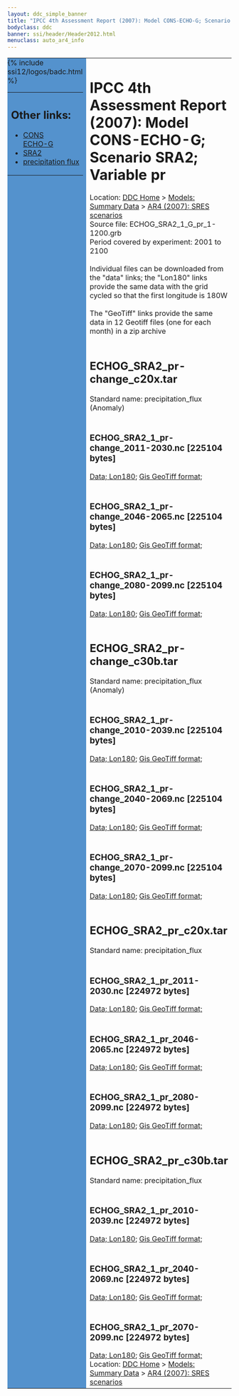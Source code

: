 ```yaml
---
layout: ddc_simple_banner
title: "IPCC 4th Assessment Report (2007): Model CONS-ECHO-G; Scenario SRA2; Variable pr"
bodyclass: ddc
banner: ssi/header/Header2012.html
menuclass: auto_ar4_info
---
```



<table width="100%" border="0" cellspacing="0" cellpadding="0" style="border-collapse: collapse;">
<tr style="margin:0;padding:0;border:0;">
<td style="margin:0;padding:0;border:0;height:1pt;width:150pt;background:#5492CD;" valign="top" >

<div id="lh-col2" class="auto_ar4_info">
<table class="menumain" bgcolor="#5492CD" cellspacing="0" width="100%" border="0">
<tr><td>
<h2> Other links:</h2>
<ul>
<li><a href="/auto/ar4/model-CONS-ECHO-G.html">CONS<br/>ECHO-G</a></li>
<li><a href="/auto/ar4/scenario-SRA2.html">SRA2</a></li>
<li><a href="/auto/ar4/var-precipitation_flux.html">precipitation flux</a></li>
</ul>
</td></tr>
{% include ssi12/logos/badc.html %}
</table>
</div>
</td>
<td><h1>IPCC 4th Assessment Report (2007): Model CONS-ECHO-G; Scenario SRA2; Variable pr</h1>

<!-- Breadcrumb1 -->
<div id="breadcrumb1" align="left">
Location: <a href="/index.html">DDC Home</a> > <a href="/sim/gcm_clim/">Models: Summary Data</a>
> <a href="/sim/gcm_clim/SRES_AR4/index.html">AR4 (2007): SRES scenarios</a>
</div>
<!-- End of Breadcrumb1 -->Source file: ECHOG_SRA2_1_G_pr_1-1200.grb
<br/>
Period covered by experiment: 2001 to 2100<br/>
<br/>Individual files can be downloaded from the "data" links; the "Lon180" links provide the same data
         with the grid cycled so that the first longitude is 180W<br/>
<br/>The "GeoTiff" links provide the same data in 12 Geotiff files (one for each month)
          in a zip archive<br/>
<br/><h2>ECHOG_SRA2_pr-change_c20x.tar</h2>
Standard name: precipitation_flux (Anomaly)<br>
<br/><h3>ECHOG_SRA2_1_pr-change_2011-2030.nc [225104 bytes]</h3>
<a href="/cgi-bin/downl/ar4_nc/pr/ECHOG_SRA2_1_pr-change_2011-2030.nc">Data; </a><a href="/cgi-bin/downl/ar4_nc/pr/ECHOG_SRA2_1_pr-change_2011-2030.cyto180.nc"> Lon180</a>; <a href="/cgi-bin/downl/ar4_tif/pr/ECHOG_SRA2_1_pr-change_2011-2030.zip">Gis GeoTiff format; </a><br/>
<br/><h3>ECHOG_SRA2_1_pr-change_2046-2065.nc [225104 bytes]</h3>
<a href="/cgi-bin/downl/ar4_nc/pr/ECHOG_SRA2_1_pr-change_2046-2065.nc">Data; </a><a href="/cgi-bin/downl/ar4_nc/pr/ECHOG_SRA2_1_pr-change_2046-2065.cyto180.nc"> Lon180</a>; <a href="/cgi-bin/downl/ar4_tif/pr/ECHOG_SRA2_1_pr-change_2046-2065.zip">Gis GeoTiff format; </a><br/>
<br/><h3>ECHOG_SRA2_1_pr-change_2080-2099.nc [225104 bytes]</h3>
<a href="/cgi-bin/downl/ar4_nc/pr/ECHOG_SRA2_1_pr-change_2080-2099.nc">Data; </a><a href="/cgi-bin/downl/ar4_nc/pr/ECHOG_SRA2_1_pr-change_2080-2099.cyto180.nc"> Lon180</a>; <a href="/cgi-bin/downl/ar4_tif/pr/ECHOG_SRA2_1_pr-change_2080-2099.zip">Gis GeoTiff format; </a><br/>
<br/><h2>ECHOG_SRA2_pr-change_c30b.tar</h2>
Standard name: precipitation_flux (Anomaly)<br>
<br/><h3>ECHOG_SRA2_1_pr-change_2010-2039.nc [225104 bytes]</h3>
<a href="/cgi-bin/downl/ar4_nc/pr/ECHOG_SRA2_1_pr-change_2010-2039.nc">Data; </a><a href="/cgi-bin/downl/ar4_nc/pr/ECHOG_SRA2_1_pr-change_2010-2039.cyto180.nc"> Lon180</a>; <a href="/cgi-bin/downl/ar4_tif/pr/ECHOG_SRA2_1_pr-change_2010-2039.zip">Gis GeoTiff format; </a><br/>
<br/><h3>ECHOG_SRA2_1_pr-change_2040-2069.nc [225104 bytes]</h3>
<a href="/cgi-bin/downl/ar4_nc/pr/ECHOG_SRA2_1_pr-change_2040-2069.nc">Data; </a><a href="/cgi-bin/downl/ar4_nc/pr/ECHOG_SRA2_1_pr-change_2040-2069.cyto180.nc"> Lon180</a>; <a href="/cgi-bin/downl/ar4_tif/pr/ECHOG_SRA2_1_pr-change_2040-2069.zip">Gis GeoTiff format; </a><br/>
<br/><h3>ECHOG_SRA2_1_pr-change_2070-2099.nc [225104 bytes]</h3>
<a href="/cgi-bin/downl/ar4_nc/pr/ECHOG_SRA2_1_pr-change_2070-2099.nc">Data; </a><a href="/cgi-bin/downl/ar4_nc/pr/ECHOG_SRA2_1_pr-change_2070-2099.cyto180.nc"> Lon180</a>; <a href="/cgi-bin/downl/ar4_tif/pr/ECHOG_SRA2_1_pr-change_2070-2099.zip">Gis GeoTiff format; </a><br/>
<br/><h2>ECHOG_SRA2_pr_c20x.tar</h2>
Standard name: precipitation_flux<br>
<br/><h3>ECHOG_SRA2_1_pr_2011-2030.nc [224972 bytes]</h3>
<a href="/cgi-bin/downl/ar4_nc/pr/ECHOG_SRA2_1_pr_2011-2030.nc">Data; </a><a href="/cgi-bin/downl/ar4_nc/pr/ECHOG_SRA2_1_pr_2011-2030.cyto180.nc"> Lon180</a>; <a href="/cgi-bin/downl/ar4_tif/pr/ECHOG_SRA2_1_pr_2011-2030.zip">Gis GeoTiff format; </a><br/>
<br/><h3>ECHOG_SRA2_1_pr_2046-2065.nc [224972 bytes]</h3>
<a href="/cgi-bin/downl/ar4_nc/pr/ECHOG_SRA2_1_pr_2046-2065.nc">Data; </a><a href="/cgi-bin/downl/ar4_nc/pr/ECHOG_SRA2_1_pr_2046-2065.cyto180.nc"> Lon180</a>; <a href="/cgi-bin/downl/ar4_tif/pr/ECHOG_SRA2_1_pr_2046-2065.zip">Gis GeoTiff format; </a><br/>
<br/><h3>ECHOG_SRA2_1_pr_2080-2099.nc [224972 bytes]</h3>
<a href="/cgi-bin/downl/ar4_nc/pr/ECHOG_SRA2_1_pr_2080-2099.nc">Data; </a><a href="/cgi-bin/downl/ar4_nc/pr/ECHOG_SRA2_1_pr_2080-2099.cyto180.nc"> Lon180</a>; <a href="/cgi-bin/downl/ar4_tif/pr/ECHOG_SRA2_1_pr_2080-2099.zip">Gis GeoTiff format; </a><br/>
<br/><h2>ECHOG_SRA2_pr_c30b.tar</h2>
Standard name: precipitation_flux<br>
<br/><h3>ECHOG_SRA2_1_pr_2010-2039.nc [224972 bytes]</h3>
<a href="/cgi-bin/downl/ar4_nc/pr/ECHOG_SRA2_1_pr_2010-2039.nc">Data; </a><a href="/cgi-bin/downl/ar4_nc/pr/ECHOG_SRA2_1_pr_2010-2039.cyto180.nc"> Lon180</a>; <a href="/cgi-bin/downl/ar4_tif/pr/ECHOG_SRA2_1_pr_2010-2039.zip">Gis GeoTiff format; </a><br/>
<br/><h3>ECHOG_SRA2_1_pr_2040-2069.nc [224972 bytes]</h3>
<a href="/cgi-bin/downl/ar4_nc/pr/ECHOG_SRA2_1_pr_2040-2069.nc">Data; </a><a href="/cgi-bin/downl/ar4_nc/pr/ECHOG_SRA2_1_pr_2040-2069.cyto180.nc"> Lon180</a>; <a href="/cgi-bin/downl/ar4_tif/pr/ECHOG_SRA2_1_pr_2040-2069.zip">Gis GeoTiff format; </a><br/>
<br/><h3>ECHOG_SRA2_1_pr_2070-2099.nc [224972 bytes]</h3>
<a href="/cgi-bin/downl/ar4_nc/pr/ECHOG_SRA2_1_pr_2070-2099.nc">Data; </a><a href="/cgi-bin/downl/ar4_nc/pr/ECHOG_SRA2_1_pr_2070-2099.cyto180.nc"> Lon180</a>; <a href="/cgi-bin/downl/ar4_tif/pr/ECHOG_SRA2_1_pr_2070-2099.zip">Gis GeoTiff format; </a><br/>
<!-- Breadcrumb2 -->
<div id="breadcrumb2" align="left">
Location: <a href="/index.html">DDC Home</a> > <a href="/sim/gcm_clim/">Models: Summary Data</a>
> <a href="/sim/gcm_clim/SRES_AR4/index.html">AR4 (2007): SRES scenarios</a>
</div>
<!-- End of Breadcrumb2 --></td></tr></table>
